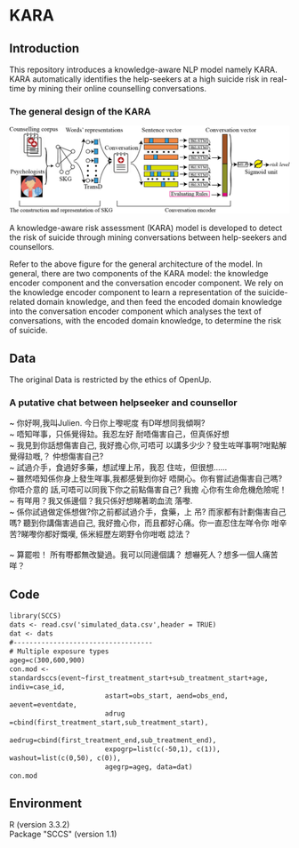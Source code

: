 # KARA

## Introduction

This repository introduces a knowledge-aware NLP model namely KARA. KARA automatically identifies the help-seekers at a high suicide risk in real-time by mining their online counselling conversations.

### The general design of the KARA
![figure](https://github.com/zhongzhixu/OpenUp/blob/master/design.png)

A knowledge-aware risk assessment (KARA) model is developed to detect the risk of suicide through mining conversations between help-seekers and counsellors. 

Refer to the above figure for the general architecture of the model. In general, there are two components of the KARA model: the knowledge encoder component and the conversation encoder component. We rely on the knowledge encoder component to learn a representation of the suicide-related domain knowledge, and then feed the encoded domain knowledge into the conversation encoder component which analyses the text of conversations, with the encoded domain knowledge, to determine the risk of suicide. 

## Data
The original Data is restricted by the ethics of OpenUp.

### A putative chat between helpseeker and counsellor </br>
~ 你好啊,我叫Julien. 今日你上嚟呢度
有D咩想同我傾啊?</br>
~	唔知咩事，只係覺得攰。我忍左好
耐唔傷害自己，但真係好想</br>
~ 我見到你話想傷害自己, 我好擔心你,可唔可
以講多少少？發生咗咩事啊?咁點解覺得攰嘅,？
仲想傷害自己?</br>
~ 試過介手，食過好多藥，想試埋上吊，我忍
住咗，但很想……</br>
~ 雖然唔知係你身上發生咩事,我都感覺到你好
唔開心。你有嘗試過傷害自己嗎?你唔介意的
話,可唔可以同我下你之前點傷害自己? 我擔
心你有生命危機危險呢！</br>
~ 有咩用？我又係邊個？我只係好想睇著啲血流
落嚟.</br>
~	係你試過做定係想做?你之前都試過介手，食藥，上
吊? 而家都有計劃傷害自己嗎? 聽到你講傷害過自己, 
我好擔心你，而且都好心痛。你一直忍住左咩令你
咁辛苦?睇嚟你都好慨嘆, 係米經歷左啲野令你咁嘅
諗法？</br>	
~ 算罷啦！ 所有嘢都無改變過。我可以同邊個講？
想嚇死人？想多一個人痛苦咩？</br>

## Code
```
library(SCCS)
dats <- read.csv('simulated_data.csv',header = TRUE)
dat <- dats
#-----------------------------------
# Multiple exposure types
ageg=c(300,600,900)
con.mod <- standardsccs(event~first_treatment_start+sub_treatment_start+age, indiv=case_id,
                        astart=obs_start, aend=obs_end, aevent=eventdate,
                        adrug =cbind(first_treatment_start,sub_treatment_start),
                        aedrug=cbind(first_treatment_end,sub_treatment_end),
                        expogrp=list(c(-50,1), c(1)), washout=list(c(0,50), c(0)),
                        agegrp=ageg, data=dat)
con.mod
```
## Environment
R (version 3.3.2)</br>
Package "SCCS" (version 1.1)




